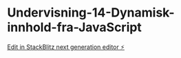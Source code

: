 # Undervisning-14-Dynamisk-innhold-fra-JavaScript

[Edit in StackBlitz next generation editor ⚡️](https://stackblitz.com/~/github.com/MaksymDramaretskyi-1/Undervisning-14-Dynamisk-innhold-fra-JavaScript)